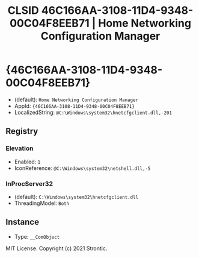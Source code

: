 ﻿---
title: "CLSID 46C166AA-3108-11D4-9348-00C04F8EEB71 | Home Networking Configuration Manager"
excerpt: What is COM-Object CLSID 46C166AA-3108-11D4-9348-00C04F8EEB71?
---

# {46C166AA-3108-11D4-9348-00C04F8EEB71}

* (default): `Home Networking Configuration Manager`
* AppId: `{46C166AA-3108-11D4-9348-00C04F8EEB71}`
* LocalizedString: `@C:\Windows\system32\hnetcfgclient.dll,-201`

## Registry


### Elevation

* Enabled: `1`
* IconReference: `@C:\Windows\system32\netshell.dll,-5`

### InProcServer32

* (default): `C:\Windows\system32\hnetcfgclient.dll`
* ThreadingModel: `Both`

## Instance

* Type: `__ComObject`

MIT License. Copyright (c) 2021 Strontic.


